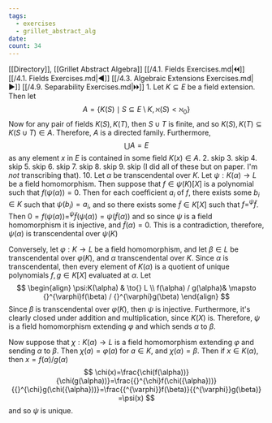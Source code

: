 ```yaml
---
tags:
  - exercises
  - grillet_abstract_alg
date:
count: 34
---
```

[[Directory]], [[Grillet Abstract Algebra]]
[[/4.1. Fields Exercises.md|🞀🞀]] [[/4.1. Fields Exercises.md|◀]] [[/4.3. Algebraic Extensions Exercises.md|▶]] [[/4.9. Separability Exercises.md|🞂🞂]]
1. 
Let ${} K \subseteq E {}$ be a field extension. Then let
$$
A=\{K(S) \mid S \subseteq E \setminus K,\, \aleph(S)<\aleph_{0} \}
$$
Now for any pair of fields $K(S),\, K(T) {}$, then ${} S \cup T {}$ is finite, and so ${} K(S),\, K(T) \subseteq K(S \cup T) \in A {}$. Therefore, ${} A$ is a directed family. Furthermore, 
$$
\bigcup A=E
$$
as any element $x {}$ in ${} E$ is contained in some field ${} K(x) \in A {}$.
2. skip
3. skip
4. skip
5. skip
6. skip
7. skip
8. skip
9. skip
 (I did all of these but on paper. I'm *not* transcribing that).
 10. 
 Let $\alpha$ be transcendental over $K$. Let $\psi:K(\alpha)\to{}L {}$ be a field homomorphism. Then suppose that ${} f \in \psi(K)[X] {}$ is a polynomial such that ${} f(\psi(\alpha))=0 {}$. Then for each coefficient ${} a_{i} {}$ of ${} f$, there exists some ${} b_{i} \in K {}$ such that ${} \psi(b_{ i})=a_{i} {}$, and so there exists some ${} \tilde{f} \in K[X] {}$ such that ${} f=^{\psi}\tilde{f} {}$. Then ${} 0=f(\psi(\alpha))=^{\psi} \tilde{f}(\psi(\alpha))=\psi(\tilde{f}(\alpha)) {}$ and so since $\psi$ is a field homomorphism it is injective, and ${} \tilde{f}(\alpha)=0 {}$. This is a contradiction, therefore, $\psi(\alpha) {}$ is transcendental over ${} \psi(K) {}$

 Conversely, let ${} \varphi :K\to{}L {}$ be a field homomorphism, and let ${} \beta \in L {}$ be transcendental over ${} \varphi(K) {}$, and $\alpha$ transcendental over $K {}$. Since $\alpha {}$ is transcendental, then every element of ${} K(\alpha) {}$ is a quotient of unique polynomials ${} f,\, g \in K[X] {}$ evaluated at $\alpha {}$. Let 
$$
\begin{align}
 \psi:K(\alpha)  & \to{} L  \\
 f(\alpha) / g(\alpha)&  \mapsto {}^{\varphi}f(\beta) / {}^{\varphi}g(\beta)
 \end{align}
$$
Since $\beta$ is transcendental over ${} \varphi(K) {}$, then $\psi$ is injective. Furthermore, it's clearly closed under addition and multiplication, since $K(X)$ is. Therefore, $\psi$ is a field homomorphism extending $\varphi$ and which sends $\alpha$ to $\beta$. 

Now suppose that $\chi:K(\alpha)\to{}L {}$ is a field homomorphism extending $\varphi$ and sending $\alpha$ to $\beta$. Then ${} \chi(a)=\varphi(a) {}$ for ${} a \in K {}$, and $\chi(\alpha)=\beta {}$. Then if ${} x \in K(\alpha) {}$, then ${} x=f(\alpha)/g(\alpha) {}$
$$
\chi(x)=\frac{\chi(f(\alpha))}{\chi(g(\alpha))}=\frac{{}^{\chi}f(\chi({\alpha}))}{{}^{\chi}g(\chi({\alpha}))}=\frac{{^{\varphi}}f(\beta)}{{^{\varphi}}g(\beta)} =\psi(x)
$$
and so $\psi$ is unique.
